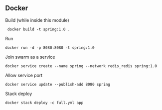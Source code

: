 ## Docker
Build (while inside this module)

     docker build -t spring:1.0 .
     
     
Run

    docker run -d -p 8080:8080 -t spring:1.0
    
    
Join swarm as a service

    docker service create --name spring --network redis_redis spring:1.0


Allow service port

    docker service update --publish-add 8080 spring


Stack deploy

    docker stack deploy -c full.yml app